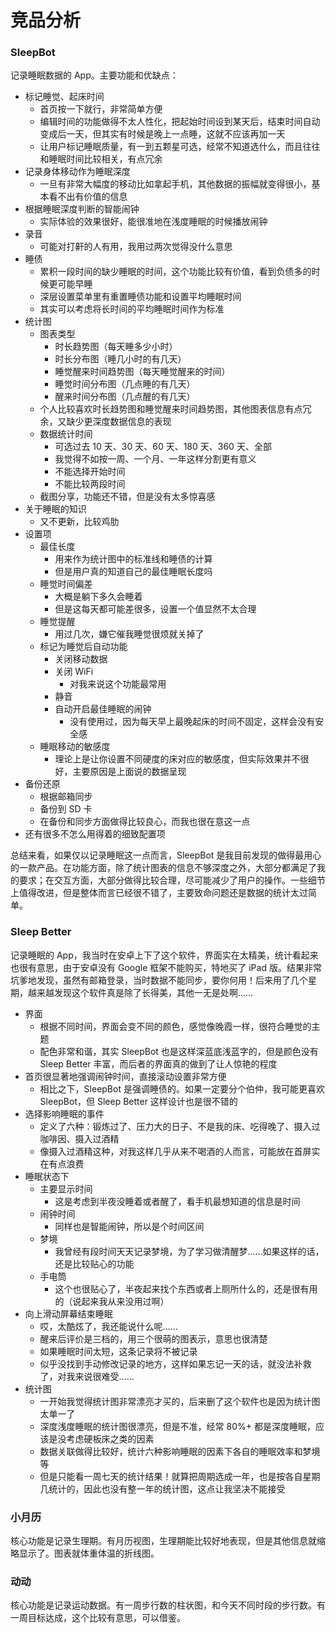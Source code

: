 # 竞品分析

### SleepBot

记录睡眠数据的 App。主要功能和优缺点：

- 标记睡觉、起床时间
  - 首页按一下就行，非常简单方便
  - 编辑时间的功能做得不太人性化，把起始时间设到某天后，结束时间自动变成后一天，但其实有时候是晚上一点睡，这就不应该再加一天
  - 让用户标记睡眠质量，有一到五颗星可选，经常不知道选什么，而且往往和睡眠时间比较相关，有点冗余
- 记录身体移动作为睡眠深度
  - 一旦有非常大幅度的移动比如拿起手机，其他数据的振幅就变得很小，基本看不出有价值的信息
- 根据睡眠深度判断的智能闹钟
  - 实际体验的效果很好，能很准地在浅度睡眠的时候播放闹钟
- 录音
  - 可能对打鼾的人有用，我用过两次觉得没什么意思
- 睡债
  - 累积一段时间的缺少睡眠的时间，这个功能比较有价值，看到负债多的时候更可能早睡
  - 深层设置菜单里有重置睡债功能和设置平均睡眠时间
  - 其实可以考虑将长时间的平均睡眠时间作为标准
- 统计图
  - 图表类型
    - 时长趋势图（每天睡多少小时）
    - 时长分布图（睡几小时的有几天）
    - 睡觉醒来时间趋势图（每天睡觉醒来的时间）
    - 睡觉时间分布图（几点睡的有几天）
    - 醒来时间分布图（几点醒的有几天）
  - 个人比较喜欢时长趋势图和睡觉醒来时间趋势图，其他图表信息有点冗余，又缺少更深度数据信息的表现
  - 数据统计时间
    - 可选过去 10 天、30 天、60 天、180 天、360 天、全部
    - 我觉得不如按一周、一个月、一年这样分割更有意义
    - 不能选择开始时间
    - 不能比较两段时间
  - 截图分享，功能还不错，但是没有太多惊喜感
- 关于睡眠的知识
  - 又不更新，比较鸡肋
- 设置项
  - 最佳长度
    - 用来作为统计图中的标准线和睡债的计算
    - 但是用户真的知道自己的最佳睡眠长度吗
  - 睡觉时间偏差
    - 大概是躺下多久会睡着
    - 但是这每天都可能差很多，设置一个值显然不太合理
  - 睡觉提醒
    - 用过几次，嫌它催我睡觉很烦就关掉了
  - 标记为睡觉后自动功能
    - 关闭移动数据
    - 关闭 WiFi
      - 对我来说这个功能最常用
    - 静音
    - 自动开启最佳睡眠的闹钟
      - 没有使用过，因为每天早上最晚起床的时间不固定，这样会没有安全感
  - 睡眠移动的敏感度
    - 理论上是让你设置不同硬度的床对应的敏感度，但实际效果并不很好，主要原因是上面说的数据呈现
- 备份还原
  - 根据邮箱同步
  - 备份到 SD 卡
  - 在备份和同步方面做得比较良心，而我也很在意这一点
- 还有很多不怎么用得着的细致配置项

总结来看，如果仅以记录睡眠这一点而言，SleepBot 是我目前发现的做得最用心的一款产品。在功能方面，除了统计图表的信息不够深度之外，大部分都满足了我的要求；在交互方面，大部分做得比较合理，尽可能减少了用户的操作。一些细节上值得改进，但是整体而言已经很不错了，主要致命问题还是数据的统计太过简单。

### Sleep Better

记录睡眠的 App，我当时在安卓上下了这个软件，界面实在太精美，统计看起来也很有意思，由于安卓没有 Google 框架不能购买，特地买了 iPad 版。结果非常坑爹地发现，虽然有邮箱登录，当时数据不能同步，要你何用！后来用了几个星期，越来越发现这个软件真是除了长得美，其他一无是处啊……

- 界面
  - 根据不同时间，界面会变不同的颜色，感觉像晚霞一样，很符合睡觉的主题
  - 配色非常和谐，其实 SleepBot 也是这样深蓝底浅蓝字的，但是颜色没有 Sleep Better 丰富，而后者的界面真的做到了让人惊艳的程度
- 首页很显著地强调闹钟时间，直接滚动设置非常方便
  - 相比之下，SleepBot 是强调睡债的。如果一定要分个伯仲，我可能更喜欢 SleepBot，但 Sleep Better 这样设计也是很不错的
- 选择影响睡眠的事件
  - 定义了六种：锻炼过了、压力大的日子、不是我的床、吃得晚了、摄入过咖啡因、摄入过酒精
  - 像摄入过酒精这种，对我这样几乎从来不喝酒的人而言，可能放在首屏实在有点浪费
- 睡眠状态下
  - 主要显示时间
    - 这是考虑到半夜没睡着或者醒了，看手机最想知道的信息是时间
  - 闹钟时间
    - 同样也是智能闹钟，所以是个时间区间
  - 梦境
    - 我曾经有段时间天天记录梦境，为了学习做清醒梦……如果这样的话，还是比较贴心的功能
  - 手电筒
    - 这个也很贴心了，半夜起来找个东西或者上厕所什么的，还是很有用的（说起来我从来没用过啊）
- 向上滑动屏幕结束睡眠
  - 哎，太酷炫了，我还能说什么呢……
  - 醒来后评价是三档的，用三个很萌的图表示，意思也很清楚
  - 如果睡眠时间太短，这条记录将不被记录
  - 似乎没找到手动修改记录的地方，这样如果忘记一天的话，就没法补救了，对我来说很难受……
- 统计图
  - 一开始我觉得统计图非常漂亮才买的，后来删了这个软件也是因为统计图太单一了
  - 深度浅度睡眠的统计图很漂亮，但是不准，经常 80%+ 都是深度睡眠，应该是没考虑硬板床之类的因素
  - 数据关联做得比较好，统计六种影响睡眠的因素下各自的睡眠效率和梦境等
  - 但是只能看一周七天的统计结果！就算把周期选成一年，也是按各自星期几统计的，因此也没有整一年的统计图，这点让我坚决不能接受

### 小月历

核心功能是记录生理期。有月历视图，生理期能比较好地表现，但是其他信息就缩略显示了。图表就体重体温的折线图。

### 动动

核心功能是记录运动数据。有一周步行数的柱状图，和今天不同时段的步行数。有一周目标达成，这个比较有意思，可以借鉴。
